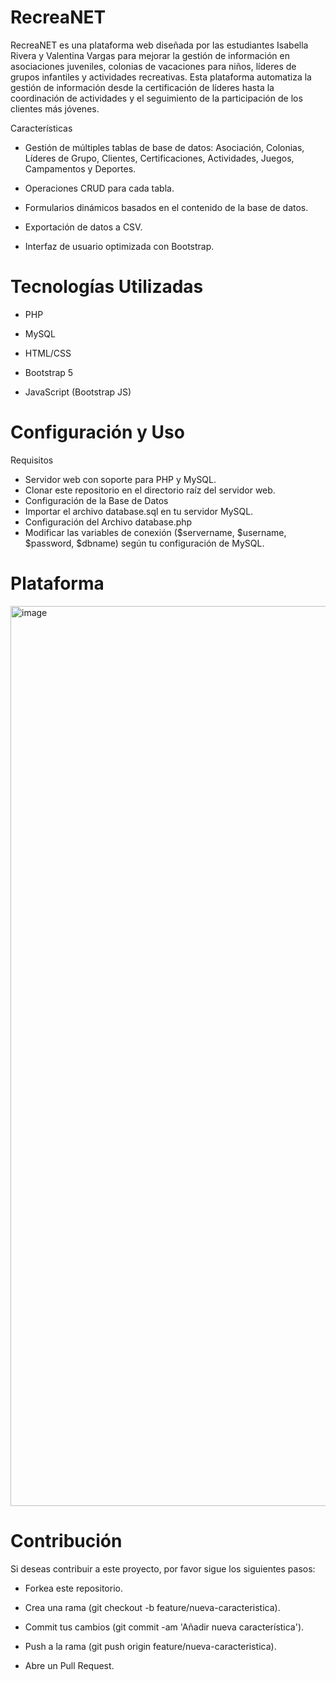# RecreaNET
RecreaNET es una plataforma web diseñada por las estudiantes Isabella Rivera y Valentina Vargas para mejorar la gestión de información en asociaciones juveniles, colonias de vacaciones para niños, líderes de grupos infantiles y actividades recreativas. Esta plataforma automatiza la gestión de información desde la certificación de líderes hasta la coordinación de actividades y el seguimiento de la participación de los clientes más jóvenes.

Características

- Gestión de múltiples tablas de base de datos: Asociación, Colonias, Líderes de Grupo, Clientes, Certificaciones, Actividades, Juegos, Campamentos y Deportes.

- Operaciones CRUD para cada tabla.

- Formularios dinámicos basados en el contenido de la base de datos.

- Exportación de datos a CSV.

- Interfaz de usuario optimizada con Bootstrap.

# Tecnologías Utilizadas
- PHP

- MySQL

- HTML/CSS

- Bootstrap 5

- JavaScript (Bootstrap JS)

# Configuración y Uso
Requisitos
- Servidor web con soporte para PHP y MySQL.
- Clonar este repositorio en el directorio raíz del servidor web.
- Configuración de la Base de Datos
- Importar el archivo database.sql en tu servidor MySQL.
- Configuración del Archivo database.php
- Modificar las variables de conexión ($servername, $username, $password, $dbname) según tu configuración de MySQL.

# Plataforma

<img width="1440" alt="image" src="https://github.com/codingwthisa/RecreaNET/assets/106448788/fa2c48ed-9b19-4db1-b87a-3cf04ba685f4">



# Contribución
Si deseas contribuir a este proyecto, por favor sigue los siguientes pasos:

- Forkea este repositorio.

- Crea una rama (git checkout -b feature/nueva-caracteristica).

- Commit tus cambios (git commit -am 'Añadir nueva característica').

- Push a la rama (git push origin feature/nueva-caracteristica).

- Abre un Pull Request.
